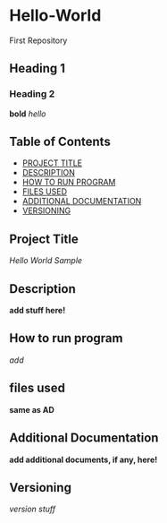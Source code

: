 # Hello-World
First Repository
## Heading 1
### Heading 2
**bold**
*hello*
## Table of Contents

- [PROJECT TITLE](#Project-Title)
- [DESCRIPTION](#Description)
- [HOW TO RUN PROGRAM](#How-to-run-program)
- [FILES USED](#files-used)
- [ADDITIONAL DOCUMENTATION](#additional-documentation)
- [VERSIONING](#versioning)

## Project Title

*Hello World Sample*

## Description
**add stuff here!**

## How to run program
*add*

## files used
**same as AD**

## Additional Documentation
**add additional documents, if any, here!**

## Versioning
*version stuff*
